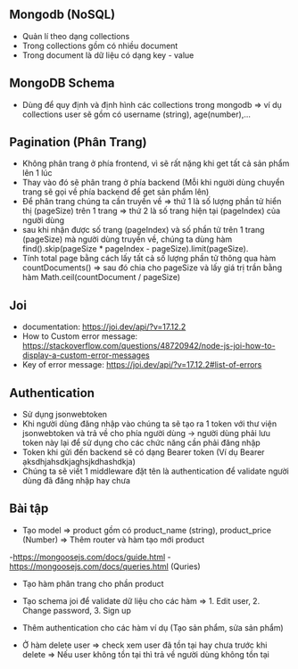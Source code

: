 

## Mongodb (NoSQL)

- Quản lí theo dạng collections
- Trong collections gồm có nhiều document 
- Trong document là dữ liệu có dạng key - value


## MongoDB Schema 

- Dùng để quy định và định hình các collections trong mongodb => ví dụ collections user sẽ gồm có username (string), age(number),...


## Pagination (Phân Trang)

- Không phân trang ở phía frontend, vì sẽ rất nặng khi get tất cả sản phẩm lên 1 lúc
- Thay vào đó sẽ phân trang ở phía backend (Mỗi khi người dùng chuyển trang sẽ gọi về phía backend để get sản phẩm lên)
- Để phân trang chúng ta cần truyền về => thứ 1 là số lượng phần tử hiển thị (pageSize) trên 1 trang => thứ 2 là số trang hiện tại (pageIndex) của người dùng
- sau khi nhận được số trang (pageIndex) và số phần tử trên 1 trang (pageSize) mà người dùng truyền về, chúng ta dùng hàm find().skip(pageSize * pageIndex - pageSize).limit(pageSize).
- Tính total page bằng cách lấy tất cả số lượng phần tử thông qua hàm countDocuments() => sau đó chia cho pageSize và lấy giá trị trần bằng hàm Math.ceil(countDocument / pageSize)

## Joi

- documentation: https://joi.dev/api/?v=17.12.2
- How to Custom error message: https://stackoverflow.com/questions/48720942/node-js-joi-how-to-display-a-custom-error-messages
- Key of error message: https://joi.dev/api/?v=17.12.2#list-of-errors


## Authentication 

- Sử dụng jsonwebtoken
- Khi người dùng đăng nhập vào chúng ta sẽ tạo ra 1 token với thư viện jsonwebtoken và trả về cho phía người dùng -> người dùng phải lưu token này lại để sử dụng cho các chức năng cần phải đăng nhập
- Token khi gửi đến backend sẽ có dạng Bearer token (Ví dụ Bearer ạksdhjahsdkjaghsjkdhashdkja)
- Chúng ta sẽ viết 1 middleware đặt tên là authentication để validate người dùng đã đăng nhập hay chưa


## Bài tập 

- Tạo model => product gồm có product_name (string), product_price (Number) => Thêm router và hàm tạo mới product

-https://mongoosejs.com/docs/guide.html
-https://mongoosejs.com/docs/queries.html (Quries)

- Tạo hàm phân trang cho phần product

- Tạo schema joi để validate dữ liệu cho các hàm => 1. Edit user, 2. Change password, 3. Sign up

- Thêm authentication cho các hàm ví dụ (Tạo sản phẩm, sửa sản phẩm)

- Ở hàm delete user => check xem user đã tồn tại hay chưa trước khi delete => Nếu user không tồn tại thì trả về người dùng không tồn tại